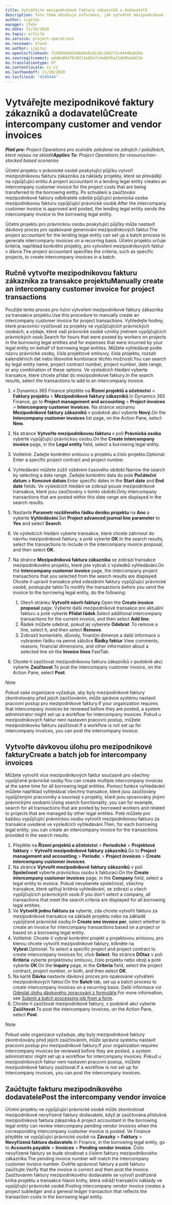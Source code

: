```yaml
---
title: Vytvářejte mezipodnikové faktury zákazníků a dodavatelů
description: Toto téma obsahuje informace, jak vytvářet mezipodnikové faktury zákazníků a dodavatel.
author: sigitac
manager: tfehr
ms.date: 11/19/2020
ms.topic: article
ms.service: project-operations
ms.reviewer: kfend
ms.author: sigitac
ms.openlocfilehash: f1560469d2bdbb8e81dc26c16b272c44446ab20a
ms.sourcegitcommit: addbe0647619413e85e7cde80f6a21db95ab623e
ms.translationtype: HT
ms.contentlocale: cs-CZ
ms.lasthandoff: 11/20/2020
ms.locfileid: "4595444"
---
```

# <a name="create-intercompany-customer-and-vendor-invoices"></a><span data-ttu-id="5f2bd-103">Vytvářejte mezipodnikové faktury zákazníků a dodavatelů</span><span class="sxs-lookup"><span data-stu-id="5f2bd-103">Create intercompany customer and vendor invoices</span></span>

<span data-ttu-id="5f2bd-104">_**Platí pro:** Project Operations pro scénáře založené na zdrojích / položkách, které nejsou na skladě_</span><span class="sxs-lookup"><span data-stu-id="5f2bd-104">_**Applies To:** Project Operations for resource/non-stocked based scenarios_</span></span>

<span data-ttu-id="5f2bd-105">Účetní projektu v právnické osobě poskytující půjčku vytvoří mezipodnikovou fakturu zákazníka za náklady projektu, které se převádějí na výpůjčující entitu.</span><span class="sxs-lookup"><span data-stu-id="5f2bd-105">A project accountant in a lending legal entity creates an intercompany customer invoice for the project costs that are being transferred to the borrowing entity.</span></span> <span data-ttu-id="5f2bd-106">Po schválení a zaúčtování mezipodnikové faktury odběratele odešle půjčující právnická osoba mezipodnikovou fakturu vypůjčující právnické osobě.</span><span class="sxs-lookup"><span data-stu-id="5f2bd-106">After the intercompany customer invoice is approved and posted, the lending legal entity sends the intercompany invoice to the borrowing legal entity.</span></span>

<span data-ttu-id="5f2bd-107">Účetní projektu pro právnickou osobu poskytující půjčky může nastavit dávkový proces pro opakované generování mezipodnikových faktur.</span><span class="sxs-lookup"><span data-stu-id="5f2bd-107">The project accountant for the lending legal entity can set up a batch process to generate intercompany invoices on a recurring basis.</span></span> <span data-ttu-id="5f2bd-108">Účetní projektu určuje kritéria, například konkrétní projekty, pro vytvoření mezipodnikových faktur v dávce.</span><span class="sxs-lookup"><span data-stu-id="5f2bd-108">The project accountant specifies the criteria, such as specific projects, to create intercompany invoices in a batch.</span></span>

## <a name="manually-create-an-intercompany-customer-invoice-for-project-transactions"></a><span data-ttu-id="5f2bd-109">Ručně vytvořte mezipodnikovou fakturu zákazníka za transakce projektu</span><span class="sxs-lookup"><span data-stu-id="5f2bd-109">Manually create an intercompany customer invoice for project transactions</span></span> 

<span data-ttu-id="5f2bd-110">Použijte tento proces pro řuční vytvoření mezipodnikové faktury zákazníka za transakce projektu.</span><span class="sxs-lookup"><span data-stu-id="5f2bd-110">Use this procedure to manually create an intercompany customer invoice for project transactions.</span></span> <span data-ttu-id="5f2bd-111">Vyhledejte hodiny, které pracovníci vyúčtovali za projekty ve vypůjčujících právnických osobách, a výdaje, které vaší právnické osobě vznikly jménem vypůjčujících právnických osob.</span><span class="sxs-lookup"><span data-stu-id="5f2bd-111">Search for hours that were posted by workers on projects in the borrowing legal entities and for expenses that were incurred by your legal entity on behalf of borrowing legal entities.</span></span> <span data-ttu-id="5f2bd-112">Můžete vyhledávat podle názvu právnické osoby, čísla projektové smlouvy, čísla projektu, rozsah kalendářních dat nebo libovolné kombinace těchto možností.</span><span class="sxs-lookup"><span data-stu-id="5f2bd-112">You can search by legal entity name, project contract number, project number, date range, or any combination of these options.</span></span> <span data-ttu-id="5f2bd-113">Ve výsledcích hledání vyberte transakce, které chcete přidat do mezipodnikové faktury.</span><span class="sxs-lookup"><span data-stu-id="5f2bd-113">In the search results, select the transactions to add to an intercompany invoice.</span></span>

1. <span data-ttu-id="5f2bd-114">v Dynamics 365 Finance přejděte na **Řízení projektů a účetnictví** > **Faktury projektu** > **Mezipodnikové faktury zákazníků**.</span><span class="sxs-lookup"><span data-stu-id="5f2bd-114">In Dynamics 365 Finance, go to **Project management and accounting** > **Project invoices** > **Intercompany customer invoices**.</span></span> <span data-ttu-id="5f2bd-115">Na stránce seznamu **Mezipodnikové faktury zákazníků** v podokně akcí vyberte **Nový.**</span><span class="sxs-lookup"><span data-stu-id="5f2bd-115">On the **Intercompany customer invoices**  list page, on the Action Pane, select **New.**</span></span>
2. <span data-ttu-id="5f2bd-116">Na stránce **Vytvořte mezipodnikovou fakturu** v poli **Právnická osoba** vyberte vypůjčující právnickou osobu.</span><span class="sxs-lookup"><span data-stu-id="5f2bd-116">On the **Create intercompany invoice** page, in the **Legal entity** field, select a borrowing legal entity.</span></span>
3. <span data-ttu-id="5f2bd-117">Volitelné: Zadejte konkrétní smlouvu o projektu a číslo projektu.</span><span class="sxs-lookup"><span data-stu-id="5f2bd-117">Optional: Enter a specific project contract and project number.</span></span>
4. <span data-ttu-id="5f2bd-118">Vyhledávání můžete zúžit výběrem časového období.</span><span class="sxs-lookup"><span data-stu-id="5f2bd-118">Narrow the search by selecting a date range.</span></span> <span data-ttu-id="5f2bd-119">Zadejte konkrétní data do pole **Počáteční datum** a **Koncové datum**.</span><span class="sxs-lookup"><span data-stu-id="5f2bd-119">Enter specific dates in the **Start date** and **End date** fields.</span></span> <span data-ttu-id="5f2bd-120">Ve výsledcích hledání se zobrazí pouze mezipodnikové transakce, které jsou zaúčtovány v tomto období.</span><span class="sxs-lookup"><span data-stu-id="5f2bd-120">Only intercompany transactions that are posted within this date range are displayed in the search results.</span></span>
5. <span data-ttu-id="5f2bd-121">Nastavte **Parametr rozšířeného řádku deníku projektu** na **Ano** a vyberte **Vyhledávání**.</span><span class="sxs-lookup"><span data-stu-id="5f2bd-121">Set **Project advanced journal line parameter** to **Yes** and select **Search**.</span></span>
6. <span data-ttu-id="5f2bd-122">Ve výsledcích hledání vyberte transakce, které chcete zahrnout do návrhu mezipodnikové faktury, a poté vyberte **OK**.</span><span class="sxs-lookup"><span data-stu-id="5f2bd-122">In the search results, select the transactions to include in the intercompany invoice proposal, and then select **OK**.</span></span>
7. <span data-ttu-id="5f2bd-123">Na stránce **Mezipodniková faktura zákazníka** se zobrazí transakce mezipodnikového projektu, které jste vybrali z výsledků vyhledávání.</span><span class="sxs-lookup"><span data-stu-id="5f2bd-123">On the **Intercompany customer invoice** page, the intercompany project transactions that you selected from the search results are displayed.</span></span> <span data-ttu-id="5f2bd-124">Chcete-li upravit transakce před odesláním faktury vypůjčující právnické osobě, postupujte takto:</span><span class="sxs-lookup"><span data-stu-id="5f2bd-124">To modify the transactions before you send the invoice to the borrowing legal entity, do the following:</span></span>
  
    1. <span data-ttu-id="5f2bd-125">Otevři stránku **Vytvořit návrh faktury**.</span><span class="sxs-lookup"><span data-stu-id="5f2bd-125">Open the **Create invoice proposal** page.</span></span> <span data-ttu-id="5f2bd-126">Vyberte další mezipodnikové transakce pro aktuální fakturu a poté vyberte **Přidat řádek**.</span><span class="sxs-lookup"><span data-stu-id="5f2bd-126">Select additional intercompany transactions for the current invoice, and then select **Add line**.</span></span>
    2. <span data-ttu-id="5f2bd-127">Řádek můžete odebrat, pokud jej vyberete **Odebrat** .</span><span class="sxs-lookup"><span data-stu-id="5f2bd-127">To remove a line, select it, and then select **Remove**.</span></span>
    3. <span data-ttu-id="5f2bd-128">Zobrazit komentáře, důvody, finanční dimenze a další informace o vybraném řádku na pevné záložce **Řádky faktur**.</span><span class="sxs-lookup"><span data-stu-id="5f2bd-128">View comments, reasons, financial dimensions, and other information about a selected line on the  **Invoice lines**  FastTab.</span></span>
    
8. <span data-ttu-id="5f2bd-129">Chcete-li zaúčtovat mezipodnikovou fakturu zákazníků v podokně akcí vyberte **Zaúčtovat**.</span><span class="sxs-lookup"><span data-stu-id="5f2bd-129">To post the intercompany customer invoice, on the Action Pane, select **Post**.</span></span>

> [!NOTE]
> <span data-ttu-id="5f2bd-130">Pokud vaše organizace vyžaduje, aby byly mezipodnikové faktury zkontrolovány před jejich zaúčtováním, může správce systému nastavit pracovní postup pro mezipodnikové faktury.</span><span class="sxs-lookup"><span data-stu-id="5f2bd-130">If your organization requires that intercompany invoices be reviewed before they are posted, a system administrator might set up a workflow for intercompany invoices.</span></span> <span data-ttu-id="5f2bd-131">Pokud u mezipodnikových faktur není nastaven pracovní postup, můžete mezipodnikovou fakturu zaúčtovat.</span><span class="sxs-lookup"><span data-stu-id="5f2bd-131">If a workflow is not set up for intercompany invoices, you can post the intercompany invoice.</span></span>

## <a name="create-a-batch-job-for-intercompany-invoices"></a><span data-ttu-id="5f2bd-132">Vytvořte dávkovou úlohu pro mezipodnikové faktury</span><span class="sxs-lookup"><span data-stu-id="5f2bd-132">Create a batch job for intercompany invoices</span></span>

<span data-ttu-id="5f2bd-133">Můžete vytvořit více mezipodnikových faktur současně pro všechny vypůjčené právnické osoby.</span><span class="sxs-lookup"><span data-stu-id="5f2bd-133">You can create multiple intercompany invoices at the same time for all borrowing legal entities.</span></span> <span data-ttu-id="5f2bd-134">Pomocí funkce vyhledávání můžete například vyhledávat všechny transakce, které jsou zaúčtovány vypůjčenými pracovníky a souvisejí s projekty, které jsou spravovány jinými právnickými osobami.</span><span class="sxs-lookup"><span data-stu-id="5f2bd-134">Using search functionality, you can for example, search for all transactions that are posted by borrowed workers and related to projects that are managed by other legal entities.</span></span> <span data-ttu-id="5f2bd-135">Poté můžete pro každou vypůjčující právnickou osobu vytvořit mezipodnikovou fakturu za transakce uvedené ve výsledcích vyhledávání.</span><span class="sxs-lookup"><span data-stu-id="5f2bd-135">Then, for each borrowing legal entity, you can create an intercompany invoice for the transactions provided in the search results.</span></span>

1. <span data-ttu-id="5f2bd-136">Přejděte na **Řízení projektů a účetnictví** > **Periodické** > **Projektové faktury** > **Vytvořit mezipodnikové faktury zákazníků**.</span><span class="sxs-lookup"><span data-stu-id="5f2bd-136">Go to **Project management and accounting** > **Periodic** > **Project invoices** > **Create intercompany customer invoices**.</span></span>
2. <span data-ttu-id="5f2bd-137">Na stránce **Vytvořit mezipodnikové faktury zákazníků** v poli **Společnost** vyberte právnickou osobu k fakturaci.</span><span class="sxs-lookup"><span data-stu-id="5f2bd-137">On the **Create intercompany customer invoices** page, in the **Company**  field, select a legal entity to invoice.</span></span> <span data-ttu-id="5f2bd-138">Pokud nevyberete společnost, všechny transakce, které splňují kritéria vyhledávání, se zobrazí u všech vypůjčujících právnických osob.</span><span class="sxs-lookup"><span data-stu-id="5f2bd-138">If you don't select a company, all transactions that meet the search criteria are displayed for all borrowing legal entities.</span></span>
3. <span data-ttu-id="5f2bd-139">Ve **Vytvořit jednu fakturu za** vyberte, zda chcete vytvořit fakturu za mezipodnikové transakce na základě projektu nebo na základě vypůjčené právnické osoby.</span><span class="sxs-lookup"><span data-stu-id="5f2bd-139">In **Create one invoice per**, select whether to create an invoice for intercompany transactions based on a project or based on a borrowing legal entity.</span></span>
4. <span data-ttu-id="5f2bd-140">Volitelné: Chcete-li vybrat konkrétní projekt a projektovou smlouvu, pro kterou chcete vytvořit mezipodnikové faktury, klikněte na **Vybrat**.</span><span class="sxs-lookup"><span data-stu-id="5f2bd-140">Optional: To select a specific project and project contract to create intercompany invoices for, click **Select**.</span></span> <span data-ttu-id="5f2bd-141">Na stránce **DOtaz** v poli **Kritéria** vyberte projektovou smlouvu, číslo projektu nebo obojí a poté vyberte **OK**.</span><span class="sxs-lookup"><span data-stu-id="5f2bd-141">On the **Inquiry** page, in the **Criteria** field, select the project contract, project number, or both, and then select **OK**.</span></span>
5. <span data-ttu-id="5f2bd-142">Na kartě **Dávka** nastavte dávkový proces pro opakované vytváření mezipodnikových faktur.</span><span class="sxs-lookup"><span data-stu-id="5f2bd-142">On the **Batch** tab, set up a batch process to create intercompany invoices on a recurring basis.</span></span> <span data-ttu-id="5f2bd-143">Další informace viz [Odeslat úlohu dávkového zpracování z formuláře](https://docs.microsoft.com/dynamicsax-2012/appuser-itpro/submit-a-batch-processing-job-from-a-form).</span><span class="sxs-lookup"><span data-stu-id="5f2bd-143">For more information, see [Submit a batch processing job from a form](https://docs.microsoft.com/dynamicsax-2012/appuser-itpro/submit-a-batch-processing-job-from-a-form).</span></span>
6. <span data-ttu-id="5f2bd-144">Chcete-li zaúčtovat mezipodnikové faktury, v podokně akcí vyberte **Zaúčtovat**.</span><span class="sxs-lookup"><span data-stu-id="5f2bd-144">To post the intercompany invoices, on the Action Pane, select **Post**.</span></span>

> [!NOTE]
> <span data-ttu-id="5f2bd-145">Pokud vaše organizace vyžaduje, aby byly mezipodnikové faktury zkontrolovány před jejich zaúčtováním, může správce systému nastavit pracovní postup pro mezipodnikové faktury.</span><span class="sxs-lookup"><span data-stu-id="5f2bd-145">If your organization requires intercompany invoices be reviewed before they are posted, a system administrator might set up a workflow for intercompany invoices.</span></span> <span data-ttu-id="5f2bd-146">Pokud u mezipodnikových faktur není nastaven pracovní postup, můžete mezipodnikové faktury zaúčtovat.</span><span class="sxs-lookup"><span data-stu-id="5f2bd-146">If a workflow is not set up for intercompany invoices, you can post the intercompany invoices.</span></span>

## <a name="post-the-intercompany-vendor-invoice"></a><span data-ttu-id="5f2bd-147">Zaúčtujte fakturu mezipodnikového dodavatele</span><span class="sxs-lookup"><span data-stu-id="5f2bd-147">Post the intercompany vendor invoice</span></span>

<span data-ttu-id="5f2bd-148">Účetní projektu ve vypůjčující právnické osobě může zkontrolovat mezipodnikové nevyřízené faktury dodavatele, když je zaúčtována příslušná mezipodniková faktura zákazníka.</span><span class="sxs-lookup"><span data-stu-id="5f2bd-148">A project accountant in the borrowing legal entity can review intercompany pending vendor invoices when the corresponding intercompany customer invoice is posted.</span></span> <span data-ttu-id="5f2bd-149">Ve Finance přejděte ve vypůjčující právnické osobě na **Závazky** > **Faktury** > **Nevyřízená faktura dodavatele**.</span><span class="sxs-lookup"><span data-stu-id="5f2bd-149">In Finance, in the borrowing legal entity, go to **Accounts payable** > **Invoices** > **Pending vendor invoice**.</span></span> <span data-ttu-id="5f2bd-150">Číslo nevyřízené faktury se bude shodovat s číslem faktury mezipodnikového zákazníka.</span><span class="sxs-lookup"><span data-stu-id="5f2bd-150">The pending invoice number will match the intercompany customer invoice number.</span></span> <span data-ttu-id="5f2bd-151">Ověřte správnost faktury a poté fakturu zaúčtujte.</span><span class="sxs-lookup"><span data-stu-id="5f2bd-151">Verify that the invoice is correct and then post the invoice.</span></span> <span data-ttu-id="5f2bd-152">Zaúčtováním faktury mezipodnikového dodavatele se vytvoří podřízená kniha projektu a transakce hlavní knihy, která odráží transakční náklady ve vypůjčující právnické osobě.</span><span class="sxs-lookup"><span data-stu-id="5f2bd-152">Posting intercompany vendor invoice creates a project subledger and a general ledger transaction that reflects the transaction costs in the borrowing legal entity.</span></span>
